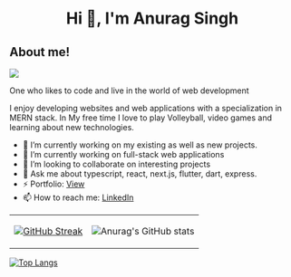 
 <h1 align="center">
     Hi 👋, I'm Anurag Singh
</h1>
<h2>About me!</h2>

![](https://komarev.com/ghpvc/?username=singh202)

<p>One who likes to code and live in the world of web development</p>
<p>I enjoy developing websites and web applications with a specialization in MERN stack. In My free time I love to play Volleyball, video games and learning about new technologies.</p>
<ul>
  <li>🔭 I’m currently working on my existing as well as new projects.</li>
  <li>🌱 I’m currently working on full-stack web applications</li>
  <li>👯 I’m looking to collaborate on interesting projects</li>
  <li>💬 Ask me about typescript, react, next.js, flutter, dart, express.</li>
  <li>⚡ Portfolio: <a href="https://anurag-singh-portfolio.netlify.app/">View</a></li>
 <li>📫 How to reach me: <a href="https://www.linkedin.com/in/anurag-singh-9b1723204">LinkedIn</a></li>
</ul>


<table cellpadding="0">
 <tr style="padding: 0">
  <td>
   
   [![GitHub Streak](http://github-readme-streak-stats.herokuapp.com?user=singh202&theme=github-dark-blue&date_format=M%20j%5B%2C%20Y%5D)](https://git.io/streak-stats)
  </td>
  <td>
   
   ![Anurag's GitHub stats](https://github-readme-stats.vercel.app/api?username=singh202&show_icons=true&theme=tokyonight&text_color=#1e6eea)
  </td>
 </tr>
</table>

[![Top Langs](https://github-readme-stats.vercel.app/api/top-langs/?username=singh202&layout=compact&theme=github-dark-blue)](https://github.com/anuraghazra/github-readme-stats) 
